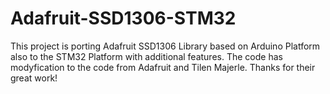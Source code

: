 # Adafruit-SSD1306-STM32
This project is porting Adafruit SSD1306 Library based on Arduino Platform also to the STM32 Platform with additional features.
The code has modyfication to the code from Adafruit and Tilen Majerle. Thanks for their great work!
